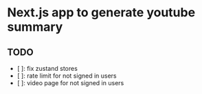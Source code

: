 # Next.js app to generate youtube summary

## TODO

- [ ]: fix zustand stores
- [ ]: rate limit for not signed in users
- [ ]: video page for not signed in users